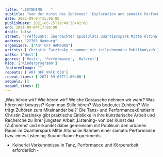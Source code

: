 ```yaml
---
title: "LISTENING    "
subtitle: "von der Kunst des Zuhörens'  Exploration und somatic Performance im urbanen Raum      "
date: 2021-09-04T15:00:00
publishDate: 2021-06-25T19:40:36+02:00
end: 2021-09-04T17:00:00
draft: false
street: "Treffpunkt: überdachter Spielplatz Quartierspark Mitte Altona (An der Kleiderkasse 13)"
address: "22765 Hamburg"
organizers: ["ART OFF HAMBURG"]
artists: ['Christin Zarzinsky zusammen mit teilnehmenden Publikum\xa0']
walks: ['West']
genres: ['Musik', 'Performance', 'Malerei']
kids: ['Kinderprogramm']
featuredImage: ""
repeats: ['ART OFF_Walk_03B']
repeat_times: ['2021-09-05T11:00:00']
sequels: []
sequel_times: []
---
```


‚Was hören wir? Wie hören wir? Welche Geräusche nehmen wir wahr? Was hören wir bewusst? Kann man Stille hören? Was bedeutet Zuhören? Wie trägt Zuhören zum Miteinander bei?` Die Tanz- und Performancekünstlerin Christin Zarzinsky gibt praktische Einblicke in ihre künstlerische Arbeit und Recherche zu ihrer jüngsten Arbeit ‚Listening- von der Kunst des (Zu)hörens‘ und erkundet dabei gemeinsam mit Publikum den urbanen Raum im Quartierspark Mitte Altona im Rahmen einer somatic Performance bzw. eines Listening-Sound-Raum-Experiments.

- Keinerlei Vorkenntnisse in Tanz, Performance und Körperarbeit erforderlich - 